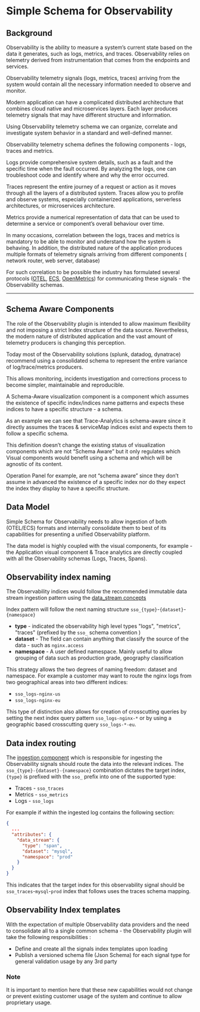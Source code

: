 # Simple Schema for Observability

## Background
Observability is the ability to measure a system’s current state based on the data it generates, such as logs, metrics, and traces. Observability relies on telemetry derived from instrumentation that comes from the endpoints and services.

Observability telemetry signals (logs, metrics, traces) arriving from the system would contain all the necessary information needed to observe and monitor.

Modern application can have a complicated distributed architecture that combines cloud native and microservices layers. Each layer produces telemetry signals that may have different structure and information.

Using Observability telemetry schema we can organize, correlate and investigate system behavior in a standard and well-defined manner.

Observability telemetry schema defines the following components - logs, traces and metrics.

Logs provide comprehensive system details, such as a fault and the specific time when the fault occurred. By analyzing the logs, one can troubleshoot code and identify where and why the error occurred.

Traces represent the entire journey of a request or action as it moves through all the layers of a distributed system. Traces allow you to profile and observe systems, especially containerized applications, serverless architectures, or microservices architecture.

Metrics provide a numerical representation of data that can be used to determine a service or component’s overall behaviour over time.

In many occasions, correlation between the logs, traces and metrics is mandatory to be able to monitor and understand how the system is behaving. In addition, the distributed nature of the application produces multiple formats of telemetry signals arriving from different components ( network router, web server, database)

For such correlation to be possible the industry has formulated several protocols ([OTEL](https://github.com/open-telemetry), [ECS](https://github.com/elastic/ecs), [OpenMetrics](https://github.com/OpenObservability/OpenMetrics)) for communicating these signals - the Observability schemas.

---
## Schema Aware Components

The role of the Observability plugin is intended to allow maximum flexibility and not imposing a strict Index structure of the data source. Nevertheless, the modern nature of distributed application and the vast amount of telemetry producers is changing this perception.

Today most of the Observability solutions (splunk, datadog, dynatrace) recommend using a consolidated schema to represent the entire variance of log/trace/metrics producers.

This allows monitoring, incidents investigation and corrections process to become simpler, maintainable and reproducible.

A Schema-Aware visualization component is a component which assumes the existence of specific index/indices name patterns and expects these indices to have a specific structure - a schema.

As an example we can see that Trace-Analytics is schema-aware since it directly assumes the traces & serviceMap indices exist and expects them to follow a specific schema.

This definition doesn’t change the existing status of visualization components which are not “Schema Aware” but it only regulates which Visual components would benefit using a schema and which will be agnostic of its content.

Operation Panel for example, are not “schema aware” since they don’t assume in advanced the existence of a specific index nor do they expect the index they display to have a specific structure.

## Data Model

Simple Schema for Observability needs to allow ingestion of both (OTEL/ECS) formats and internally consolidate them to best of its capabilities for presenting a unified Observability platform.

The data model is highly coupled with the visual components, for example - the Application visual component & Trace analytics are directly coupled with all the Observability schemas (Logs, Traces, Spans).

## Observability index naming

The Observability indices would follow the recommended immutable data stream ingestion pattern using the [data_stream concepts](https://opensearch.org/docs/latest/opensearch/data-streams/)

Index pattern will follow the next naming structure `sso_{type}`-`{dataset}`-`{namespace}`

 - **type**	- indicated	the observability high level types "logs", "metrics", "traces" (prefixed by the `sso_` schema convention )
 - **dataset**	- The field can contain anything that classify the source of the data - such as `nginx.access`
 - **namespace**	- A user defined namespace. Mainly useful to allow grouping of data such as production grade, geography classification

This strategy allows the two degrees of naming freedom: dataset and namespace. For example a customer may want to route the nginx logs from two geographical areas into two different indices:

 - `sso_logs-nginx-us`
 - `sso_logs-nginx-eu`

This type of distinction also allows for creation of crosscutting queries by setting the next index query pattern `sso_logs-nginx-*` or by using a geographic based crosscutting query `sso_logs-*-eu`.

## Data index routing
The [ingestion component](https://github.com/opensearch-project/data-prepper) which is responsible for ingesting the Observability signals should route the data into the relevant indices.
The `sso_{type}-{dataset}-{namespace}` combination dictates the target index, `{type}` is prefixed with the `sso_` prefix into one of the supported type:

 - Traces - `sso_traces`
 - Metrics - `sso_metrics`
 - Logs - `sso_logs`

For example if within the ingested log contains the following section:
```json
{
  ...
  "attributes": {
    "data_stream": {
      "type": "span",
      "dataset": "mysql",
      "namespace": "prod"
    }
  }
}
```
This indicates that the target index for this observability signal should be `sso_traces`-`mysql`-`prod` index that follows uses the traces schema mapping.

## Observability Index templates
With the expectation of multiple Observability data providers and the need to consolidate all to a single common schema - the Observability plugin will take the following responsibilities :

 - Define and create all the signals index templates upon loading
 - Publish a versioned schema file (Json Schema) for each signal type for general validation usage by any 3rd party

### Note
It is important to mention here that these new capabilities would not change or prevent existing customer usage of the system and continue to allow proprietary usage.
